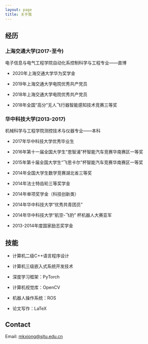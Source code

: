 ```yaml
---
layout: page
title: 关于我
---
```


## 经历

### 上海交通大学(2017-至今)

电子信息与电气工程学院自动化系控制科学与工程专业——直博

- 2020年上海交通大学华为奖学金

- 2019年上海交通大学电院优秀共产党员

- 2018年上海交通大学电院优秀共产党员

- 2018年全国“高分”无人飞行器智能感知技术竞赛三等奖

### 华中科技大学(2013-2017)

机械科学与工程学院测控技术与仪器专业——本科

- 2017年华中科技大学优秀毕业生

- 2016年第十一届全国大学生“恩智浦”杯智能汽车竞赛华南赛区一等奖

- 2015年第十届全国大学生“飞思卡尔”杯智能汽车竞赛华南赛区一等奖

- 2014年全国大学生数学竞赛湖北省三等奖

- 2014年法士特齿轮三等奖学金

- 2014年单项奖学金（科技创新类）

- 2014年华中科技大学“优秀共青团员”

- 2014年华中科技大学“航空-飞豹” 杯机器人大赛亚军

- 2013-2014年度国家励志奖学金

## 技能

- 计算机二级C++语言程序设计

- 计算机三级嵌入式系统开发技术

- 深度学习框架：PyTorch

- 计算机视觉库：OpenCV

- 机器人操作系统：ROS

- 论文写作：LaTeX

## Contact

Email: mkxiong@sjtu.edu.cn
